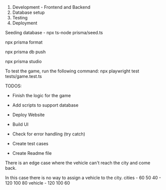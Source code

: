 <!-- This is a [Next.js](https://nextjs.org) project bootstrapped with [`create-next-app`](https://nextjs.org/docs/app/api-reference/cli/create-next-app).

## Getting Started

First, run the development server:

```bash
npm run dev
# or
yarn dev
# or
pnpm dev
# or
bun dev
```

Open [http://localhost:3000](http://localhost:3000) with your browser to see the result.

You can start editing the page by modifying `app/page.tsx`. The page auto-updates as you edit the file.

This project uses [`next/font`](https://nextjs.org/docs/app/building-your-application/optimizing/fonts) to automatically optimize and load [Geist](https://vercel.com/font), a new font family for Vercel.

## Learn More

To learn more about Next.js, take a look at the following resources:

- [Next.js Documentation](https://nextjs.org/docs) - learn about Next.js features and API.
- [Learn Next.js](https://nextjs.org/learn) - an interactive Next.js tutorial.

You can check out [the Next.js GitHub repository](https://github.com/vercel/next.js) - your feedback and contributions are welcome!

## Deploy on Vercel

The easiest way to deploy your Next.js app is to use the [Vercel Platform](https://vercel.com/new?utm_medium=default-template&filter=next.js&utm_source=create-next-app&utm_campaign=create-next-app-readme) from the creators of Next.js.

Check out our [Next.js deployment documentation](https://nextjs.org/docs/app/building-your-application/deploying) for more details. -->

1. Development - Frontend and Backend
2. Database setup
3. Testing
4. Deployment


Seeding database - npx ts-node prisma/seed.ts

npx prisma format 

npx prisma db push

npx prisma studio 

To test the game, run the following command:
npx playwright test tests/game.test.ts

TODOS: 
- Finish the logic for the game
- Add scripts to support database
- Deploy Website

- Build UI
- Check for error handling (try catch)

- Create test cases
- Create Readme file

There is an edge case where the vehicle can't reach the city and come back.

In this case there is no way to assign a vehicle to the city.
cities - 60 50 40 - 120 100 80
vehicle - 120 100 60
